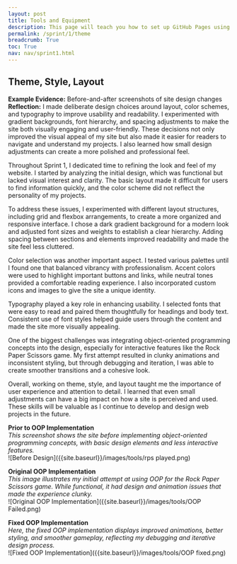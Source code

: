 ```yaml
---
layout: post
title: Tools and Equipment
description: This page will teach you how to set up GitHub Pages using the VSCode online editor.
permalink: /sprint/1/theme
breadcrumb: True
toc: True
nav: nav/sprint1.html
---
```


## Theme, Style, Layout
**Example Evidence:** Before-and-after screenshots of site design changes  
**Reflection:** I made deliberate design choices around layout, color schemes, and typography to improve usability and readability. I experimented with gradient backgrounds, font hierarchy, and spacing adjustments to make the site both visually engaging and user-friendly. These decisions not only improved the visual appeal of my site but also made it easier for readers to navigate and understand my projects. I also learned how small design adjustments can create a more polished and professional feel.  

Throughout Sprint 1, I dedicated time to refining the look and feel of my website. I started by analyzing the initial design, which was functional but lacked visual interest and clarity. The basic layout made it difficult for users to find information quickly, and the color scheme did not reflect the personality of my projects.

To address these issues, I experimented with different layout structures, including grid and flexbox arrangements, to create a more organized and responsive interface. I chose a dark gradient background for a modern look and adjusted font sizes and weights to establish a clear hierarchy. Adding spacing between sections and elements improved readability and made the site feel less cluttered.

Color selection was another important aspect. I tested various palettes until I found one that balanced vibrancy with professionalism. Accent colors were used to highlight important buttons and links, while neutral tones provided a comfortable reading experience. I also incorporated custom icons and images to give the site a unique identity.

Typography played a key role in enhancing usability. I selected fonts that were easy to read and paired them thoughtfully for headings and body text. Consistent use of font styles helped guide users through the content and made the site more visually appealing.

One of the biggest challenges was integrating object-oriented programming concepts into the design, especially for interactive features like the Rock Paper Scissors game. My first attempt resulted in clunky animations and inconsistent styling, but through debugging and iteration, I was able to create smoother transitions and a cohesive look.

Overall, working on theme, style, and layout taught me the importance of user experience and attention to detail. I learned that even small adjustments can have a big impact on how a site is perceived and used. These skills will be valuable as I continue to develop and design web projects in the future.

**Prior to OOP Implementation**  
*This screenshot shows the site before implementing object-oriented programming concepts, with basic design elements and less interactive features.*  
![Before Design]({{site.baseurl}}/images/tools/rps played.png)

**Original OOP Implementation**  
*This image illustrates my initial attempt at using OOP for the Rock Paper Scissors game. While functional, it had design and animation issues that made the experience clunky.*  
![Original OOP Implementation]({{site.baseurl}}/images/tools/OOP Failed.png)

**Fixed OOP Implementation**  
*Here, the fixed OOP implementation displays improved animations, better styling, and smoother gameplay, reflecting my debugging and iterative design process.*  
![Fixed OOP Implementation]({{site.baseurl}}/images/tools/OOP fixed.png)